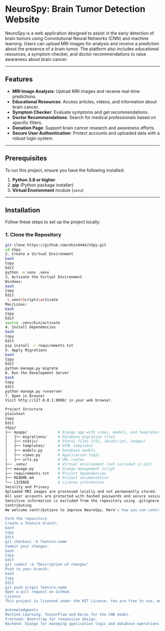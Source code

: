 # NeuroSpy: Brain Tumor Detection Website

NeuroSpy is a web application designed to assist in the early detection of brain tumors using Convolutional Neural Networks (CNN) and machine learning. Users can upload MRI images for analysis and receive a prediction about the presence of a brain tumor. The platform also includes educational resources, a symptom checker, and doctor recommendations to raise awareness about brain cancer.

---

## Features

- **MRI Image Analysis**: Upload MRI images and receive real-time predictions.
- **Educational Resources**: Access articles, videos, and information about brain cancer.
- **Symptom Checker**: Evaluate symptoms and get recommendations.
- **Doctor Recommendations**: Search for medical professionals based on specific filters.
- **Donation Page**: Support brain cancer research and awareness efforts.
- **Secure User Authentication**: Protect accounts and uploaded data with a robust login system.

---

## Prerequisites

To run this project, ensure you have the following installed:

1. **Python 3.8 or higher**
2. **pip** (Python package installer)
3. **Virtual Environment** module (`venv`)

---

## Installation

Follow these steps to set up the project locally:

### 1. Clone the Repository
```bash
git clone https://github.com/ekin4444/nSpy.git
cd nSpy
2. Create a Virtual Environment
bash
Copy
Edit
python -m venv .venv
3. Activate the Virtual Environment
Windows:
bash
Copy
Edit
.\.venv\Scripts\activate
Mac/Linux:
bash
Copy
Edit
source .venv/bin/activate
4. Install Dependencies
bash
Copy
Edit
pip install -r requirements.txt
5. Apply Migrations
bash
Copy
Edit
python manage.py migrate
6. Run the Development Server
bash
Copy
Edit
python manage.py runserver
7. Open in Browser
Visit http://127.0.0.1:8000/ in your web browser.

Project Structure
plaintext
Copy
Edit
nSpy/
├── myapp/              # Django app with views, models, and templates
│   ├── migrations/     # Database migration files
│   ├── static/         # Static files (CSS, JavaScript, images)
│   ├── templates/      # HTML templates
│   ├── models.py       # Database models
│   ├── views.py        # Application logic
│   ├── urls.py         # URL routes
├── .venv/              # Virtual environment (not included in Git)
├── manage.py           # Django management script
├── requirements.txt    # Project dependencies
├── README.md           # Project documentation
└── LICENSE             # License information
Security and Privacy
Uploaded MRI images are processed locally and not permanently stored.
All user accounts are protected with hashed passwords and secure sessions.
Sensitive information is excluded from the repository using .gitignore.
Contributing
We welcome contributions to improve NeuroSpy. Here's how you can contribute:

Fork the repository.
Create a feature branch:
bash
Copy
Edit
git checkout -b feature-name
Commit your changes:
bash
Copy
Edit
git commit -m "Description of changes"
Push to your branch:
bash
Copy
Edit
git push origin feature-name
Open a pull request on GitHub.
License
This project is licensed under the MIT License. You are free to use, modify, and distribute the code with proper attribution.

Acknowledgments
Machine Learning: TensorFlow and Keras for the CNN model.
Frontend: Bootstrap for responsive design.
Backend: Django for managing application logic and database operations.
